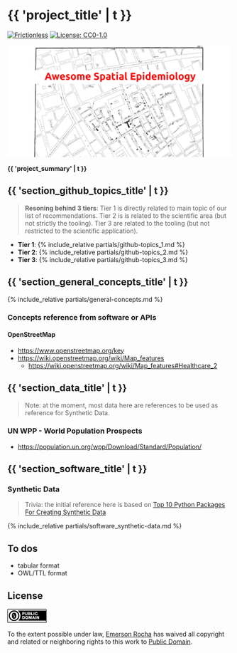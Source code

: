 # {{ 'project_title' | t }}
[![Frictionless](https://github.com/fititnt/awesome-spatial-epidemiology-and-public-health-surveillance/actions/workflows/frictionless.yml/badge.svg)](https://repository.frictionlessdata.io/pages/dashboard.html?user=fititnt&repo=awesome-spatial-epidemiology-and-public-health-surveillance&flow=frictionless)
[![License: CC0-1.0](https://img.shields.io/badge/License-CC0_1.0-lightgrey.svg)](http://creativecommons.org/publicdomain/zero/1.0/)

![{{ 'project_title' | t }} Banner](partials/awesome-spatial-epidemiology.jpg)

**{{ 'project_summary' | t }}**


## {{ 'section_github_topics_title' | t }}
> **Resoning behind 3 tiers**: Tier 1 is directly related to main topic of our list of recommendations.
> Tier 2 is is related to the scientific area (but not strictly the tooling).
> Tier 3 are related to the tooling (but not restricted to the scientific application).

- **Tier 1**:
{% include_relative partials/github-topics_1.md %}
- **Tier 2**:
{% include_relative partials/github-topics_2.md %}
- **Tier 3**:
{% include_relative partials/github-topics_3.md %}

## {{ 'section_general_concepts_title' | t }}

{% include_relative partials/general-concepts.md %}

### Concepts reference from software or APIs

#### OpenStreetMap
- https://www.openstreetmap.org/key
- https://wiki.openstreetmap.org/wiki/Map_features
  - https://wiki.openstreetmap.org/wiki/Map_features#Healthcare_2

## {{ 'section_data_title' | t }}

> Note: at the moment, most data here are references to be used as reference for Synthetic Data.

### UN WPP - World Population Prospects

- https://population.un.org/wpp/Download/Standard/Population/

## {{ 'section_software_title' | t }}

### Synthetic Data
> Trivia: the initial reference here is based on [Top 10 Python Packages For Creating Synthetic Data](https://www.activestate.com/blog/top-10-python-packages-for-creating-synthetic-data/)

{% include_relative partials/software_synthetic-data.md %}

## To dos

- tabular format
- OWL/TTL format

## License

[![Public Domain](partials/public-domain.png)](UNLICENSE)

To the extent possible under law, [Emerson Rocha](https://github.com/fititnt)
has waived all copyright and related or neighboring rights to this work to
[Public Domain](UNLICENSE).
